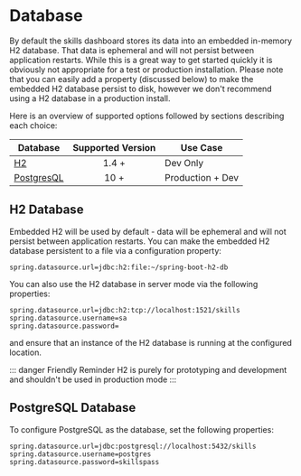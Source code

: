 # Database 

By default the skills dashboard stores its data into an embedded in-memory H2 database. That data is ephemeral and will not persist between application restarts. 
While this is a great way to get started quickly it is obviously not appropriate for a test or production installation. 
Please note that you can easily add a property (discussed below) to make the embedded H2 database persist to disk, however we don't recommend using 
a H2 database in a production install. 
 
Here is an overview of supported options followed by sections describing each choice: 

| Database | Supported Version | Use Case | 
| ------------- |:-------------:| ----- |
| [H2](http://www.h2database.com) | 1.4 + | Dev Only |
| [PostgresQL](https://www.postgresql.org/) | 10 + | Production + Dev |


## H2 Database

Embedded H2 will be used by default - data will be ephemeral and will not persist between application restarts. 
You can make the embedded H2 database persistent to a file via a configuration property: 

``` properties
spring.datasource.url=jdbc:h2:file:~/spring-boot-h2-db
```

You can also use the H2 database in server mode via the following properties:

```properties
spring.datasource.url=jdbc:h2:tcp://localhost:1521/skills
spring.datasource.username=sa
spring.datasource.password=
```

and ensure that an instance of the H2 database is running at the configured location.

::: danger Friendly Reminder
H2 is purely for prototyping and development and shouldn't be used in production mode
:::

## PostgreSQL Database

To configure PostgreSQL as the database, set the following properties: 
```properties
spring.datasource.url=jdbc:postgresql://localhost:5432/skills
spring.datasource.username=postgres
spring.datasource.password=skillspass
```
